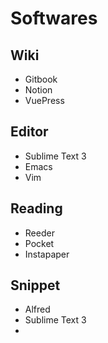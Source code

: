 # Softwares

## Wiki
- Gitbook
- Notion
- VuePress


## Editor
- Sublime Text 3
- Emacs
- Vim


## Reading
- Reeder
- Pocket
- Instapaper


## Snippet
- Alfred
- Sublime Text 3
- 
